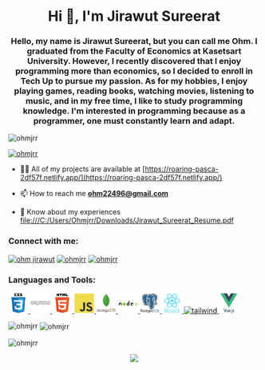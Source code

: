 <h1 align="center">Hi 👋, I'm Jirawut Sureerat</h1>
<h3 align="center">Hello, my name is Jirawut Sureerat, but you can call me Ohm. I graduated from the Faculty of Economics at Kasetsart University. However, I recently discovered that I enjoy programming more than economics, so I decided to enroll in Tech Up to pursue my passion. As for my hobbies, I enjoy playing games, reading books, watching movies, listening to music, and in my free time, I like to study programming knowledge. I'm interested in programming because as a programmer, one must constantly learn and adapt.</h3>

<p align="left"> <img src="https://komarev.com/ghpvc/?username=ohmjrr&label=Profile%20views&color=0e75b6&style=flat" alt="ohmjrr" /> </p>

<p align="left"> <a href="https://github.com/ryo-ma/github-profile-trophy"><img src="https://github-profile-trophy.vercel.app/?username=ohmjrr" alt="ohmjrr" /></a> </p>

- 👨‍💻 All of my projects are available at [https://roaring-pasca-2df57f.netlify.app/](https://roaring-pasca-2df57f.netlify.app/)

- 📫 How to reach me **ohm22496@gmail.com**

- 📄 Know about my experiences [file:///C:/Users/Ohmjrr/Downloads/Jirawut_Sureerat_Resume.pdf](file:///C:/Users/Ohmjrr/Downloads/Jirawut_Sureerat_Resume.pdf)

<h3 align="left">Connect with me:</h3>
<p align="left">
<a href="https://fb.com/ohm jirawut" target="blank"><img align="center" src="https://raw.githubusercontent.com/rahuldkjain/github-profile-readme-generator/master/src/images/icons/Social/facebook.svg" alt="ohm jirawut" height="30" width="40" /></a>
<a href="https://instagram.com/ohmjrr" target="blank"><img align="center" src="https://raw.githubusercontent.com/rahuldkjain/github-profile-readme-generator/master/src/images/icons/Social/instagram.svg" alt="ohmjrr" height="30" width="40" /></a>
<a href="https://www.leetcode.com/ohmjrr" target="blank"><img align="center" src="https://raw.githubusercontent.com/rahuldkjain/github-profile-readme-generator/master/src/images/icons/Social/leet-code.svg" alt="ohmjrr" height="30" width="40" /></a>
</p>

<h3 align="left">Languages and Tools:</h3>
<p align="left"> <a href="https://www.w3schools.com/css/" target="_blank" rel="noreferrer"> <img src="https://raw.githubusercontent.com/devicons/devicon/master/icons/css3/css3-original-wordmark.svg" alt="css3" width="40" height="40"/> </a> <a href="https://expressjs.com" target="_blank" rel="noreferrer"> <img src="https://raw.githubusercontent.com/devicons/devicon/master/icons/express/express-original-wordmark.svg" alt="express" width="40" height="40"/> </a> <a href="https://www.w3.org/html/" target="_blank" rel="noreferrer"> <img src="https://raw.githubusercontent.com/devicons/devicon/master/icons/html5/html5-original-wordmark.svg" alt="html5" width="40" height="40"/> </a> <a href="https://developer.mozilla.org/en-US/docs/Web/JavaScript" target="_blank" rel="noreferrer"> <img src="https://raw.githubusercontent.com/devicons/devicon/master/icons/javascript/javascript-original.svg" alt="javascript" width="40" height="40"/> </a> <a href="https://www.mongodb.com/" target="_blank" rel="noreferrer"> <img src="https://raw.githubusercontent.com/devicons/devicon/master/icons/mongodb/mongodb-original-wordmark.svg" alt="mongodb" width="40" height="40"/> </a> <a href="https://nodejs.org" target="_blank" rel="noreferrer"> <img src="https://raw.githubusercontent.com/devicons/devicon/master/icons/nodejs/nodejs-original-wordmark.svg" alt="nodejs" width="40" height="40"/> </a> <a href="https://www.postgresql.org" target="_blank" rel="noreferrer"> <img src="https://raw.githubusercontent.com/devicons/devicon/master/icons/postgresql/postgresql-original-wordmark.svg" alt="postgresql" width="40" height="40"/> </a> <a href="https://reactjs.org/" target="_blank" rel="noreferrer"> <img src="https://raw.githubusercontent.com/devicons/devicon/master/icons/react/react-original-wordmark.svg" alt="react" width="40" height="40"/> </a> <a href="https://tailwindcss.com/" target="_blank" rel="noreferrer"> <img src="https://www.vectorlogo.zone/logos/tailwindcss/tailwindcss-icon.svg" alt="tailwind" width="40" height="40"/> </a> <a href="https://vuejs.org/" target="_blank" rel="noreferrer"> <img src="https://raw.githubusercontent.com/devicons/devicon/master/icons/vuejs/vuejs-original-wordmark.svg" alt="vuejs" width="40" height="40"/> </a> </p>

<p><img align="left" src="https://github-readme-stats.vercel.app/api/top-langs?username=ohmjrr&show_icons=true&locale=en&layout=compact" alt="ohmjrr" /></p>

<p>&nbsp;<img align="center" src="https://github-readme-stats.vercel.app/api?username=ohmjrr&show_icons=true&locale=en" alt="ohmjrr" /></p>

<p><img align="center" src="https://github-readme-streak-stats.herokuapp.com/?user=ohmjrr&" alt="ohmjrr" /></p>


<div id="header" align="center">
  <img src="https://media.giphy.com/media/M9gbBd9nbDrOTu1Mqx/giphy.gif" width="100"/>
</div>

<!--
**ohmjrr/ohmjrr** is a ✨ _special_ ✨ repository because its `README.md` (this file) appears on your GitHub profile.

Here are some ideas to get you started:

- 🔭 I’m currently working on ...
- 🌱 I’m currently learning ...
- 👯 I’m looking to collaborate on ...
- 🤔 I’m looking for help with ...
- 💬 Ask me about ...
- 📫 How to reach me: ...
- 😄 Pronouns: ...
- ⚡ Fun fact: ...
-->
